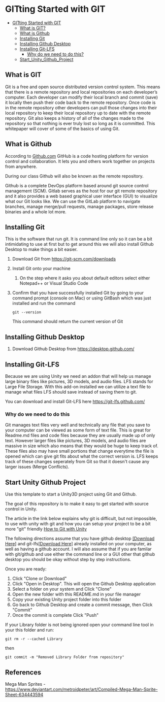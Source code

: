 # GITting Started with GIT
- [GITting Started with GIT](#gitting-started-with-git)
  * [What is GIT?](#what-is-git)
  * [What is Github](#what-is-github)
  * [Installing Git](#installing-git)
  * [Installing Github Desktop](#installing-github-desktop)
  * [Installing Git-LFS](#installing-git-lfs)
    + [Why do we need to do this?](#why-do-we-need-to-do-this)
  * [Start_Unity_Github_Project](#start-unity-github-project)

## What is GIT
Git is a free and open source distributed version control system. This means that there is a remote repository and local repositories on each developer’s computer. Each developer can modify their local branch and commit (save) it locally then push their code back to the remote repository. Once code is in the remote repository other developers can pull those changes into their local repository to keep their local repository up to date with the remote repository. Git also keeps a history of all of the changes made to the repository so that nothing is ever truly lost so long as it is committed. This whitepaper will cover of some of the basics of using Git.

## What is Github
According to [Github.com](https://guides.github.com/activities/hello-world/) GitHub is a code hosting platform for version control and collaboration. It lets you and others work together on projects from anywhere.

During our class Github will also be known as the remote repository.

Github is a complete DevOps platform based around git source control management (SCM). Gitlab serves as the host for our git remote repository and it also provides a web based graphical user interface (GUI) to visualize what our Git looks like. We can use the GitLab platform to navigate branches, manage merge/pull requests, manage packages, store release binaries and a whole lot more.

## Installing Git
This is the software that run git.  It is command line only so it can be a bit intimidating to use at first but to get around this we will also install Github Desktop to make things a bit easier.

1. Download Git from https://git-scm.com/downloads
2. Install Git onto your machine
    1. On the step where it asks you about default editors select either Notepad++ or Visual Studio Code
3. Confirm that you have successfully installed Git by going to your command prompt (console on Mac) or using GitBash which was just installed and run the command

    ```git --version```
    
    This command should return the current version of Git
    
## Installing Github Desktop
1. Download Github Desktop from https://desktop.github.com/

## Installing Git-LFS
Because we are using Unity we need an addon that will help us manage large binary files like pictures, 3D models, and audio files.
LFS stands for Large File Storage.  With this add-on installed we can utilize a text file to manage what files LFS should save instead of saving them to git.

You can download and install Git-LFS here https://git-lfs.github.com/

### Why do we need to do this
Git manages text files very well and technically any file that you save to your computer can be viewed as some form of text file.  This is great for Readme.md files and code files because they are usually made up of only text.  However larger files like pictures, 3D models, and audio files are massive in size which also means that they would be huge to keep track of.  These files also may have small portions that change everytime the file is opened which can give git fits about what the correct version is.  LFS keeps track of these changes seperately from Git so that it doesn't cause any larger issues (Merge Conflicts). 

## Start Unity Github Project
Use this template to start a Unity3D project using Git and Github. 

The goal of this repository is to make it easy to get started with source control in Unity.  

The article in the link below explains why git is difficult, but not impossible, to use with unity with git and how you can setup your project to be a bit more "git" friendly [How to Git with Unity](https://thoughtbot.com/blog/how-to-git-with-unity)

The following directions assume that you have github desktop [[Download Here]](https://desktop.github.com/) and git-lfs[[Download Here]](https://git-lfs.github.com/) already installed on your computer, as well as having a github account.  I will also assume that if you are familar with git/github and use either the command line or a GUI other that github desktop you should be okay without step by step instructions.

Once you are ready:

1. Click "Clone or Download"
2. Click "Open in Desktop".  This will open the Github Desktop application
3. Select a folder on your system and Click "Clone"
4. Open the new folder with this README.md in your file manager
5. Copy your existing Unity project folder into this folder
6. Go back to Github Desktop and create a commit message, then Click "Commit"
7. Once the commit is complete Click "Push"

If your Library folder is not being ignored open your command line tool in your this folder and run:

`git rm -r --cached Library`

then

`git commit -m "Removed Library Folder from repository"`

## References
Mega Man Sprites - https://www.deviantart.com/metroidpeter/art/Compiled-Mega-Man-Sprite-Sheet-634443594
